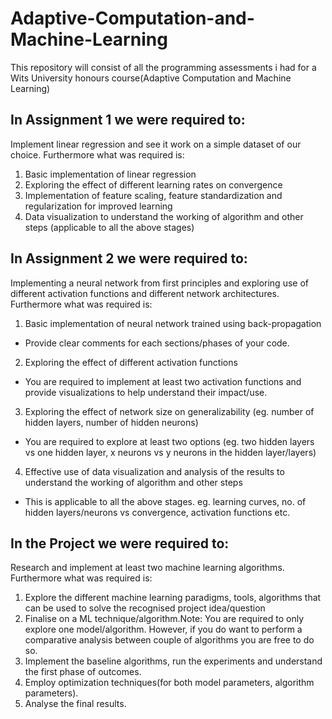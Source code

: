 # Adaptive-Computation-and-Machine-Learning
This repository will consist of all the programming assessments i had for a Wits University honours course(Adaptive Computation and Machine Learning)

## In Assignment 1 we were required to:
Implement linear regression and see it work on a simple dataset of our
choice. 
Furthermore what was required is:
1. Basic implementation of linear regression 
2. Exploring the effect of different learning rates on convergence
3. Implementation of feature scaling, feature standardization and regularization for improved
learning
4.  Data visualization to understand the working of algorithm and other steps (applicable to
all the above stages)


## In Assignment 2 we were required to:
Implementing a neural network from first principles and exploring use of different
activation functions and different network architectures.
Furthermore what was required is:
1.  Basic implementation of neural network trained using back-propagation
- Provide clear comments for each sections/phases of your code. 
2. Exploring the effect of different activation functions 
- You are required to implement at least two activation functions and provide visualizations
to help understand their impact/use.
3. Exploring the effect of network size on generalizability (eg. number of hidden layers,
number of hidden neurons)
- You are required to explore at least two options (eg. two hidden layers vs one hidden
layer, x neurons vs y neurons in the hidden layer/layers)
4. Effective use of data visualization and analysis of the results to understand the working
of algorithm and other steps
- This is applicable to all the above stages. eg. learning curves, no. of hidden layers/neurons vs convergence, activation functions etc.


## In the Project we were required to:
Research and implement at least two machine learning algorithms.
Furthermore what was required is:
1. Explore the different machine learning paradigms, tools, algorithms that can be used to
solve the recognised project idea/question
2. Finalise on a ML technique/algorithm.Note: You are required to only explore one model/algorithm.
However, if you do want to perform a comparative analysis between couple of algorithms
you are free to do so. 
3. Implement the baseline algorithms, run the experiments and understand the first phase
of outcomes.
4. Employ optimization techniques(for both model parameters, algorithm parameters).
5. Analyse the final results.
